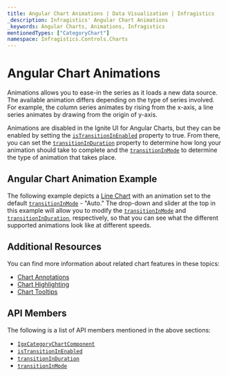 ```yaml
---
title: Angular Chart Animations | Data Visualization | Infragistics
_description: Infragistics' Angular Chart Animations
_keywords: Angular Charts, Animations, Infragistics
mentionedTypes: ["CategoryChart"]
namespace: Infragistics.Controls.Charts
---
```


# Angular Chart Animations

Animations allows you to ease-in the series as it loads a new data source. The available animation differs depending on the type of series involved. For example, the column series animates by rising from the x-axis, a line series animates by drawing from the origin of y-axis.

Animations are disabled in the Ignite UI for Angular Charts, but they can be enabled by setting the [`isTransitionInEnabled`]({environment:dvApiBaseUrl}/products/ignite-ui-angular/api/docs/typescript/latest/classes/igxcategorychartcomponent.html#istransitioninenabled) property to true. From there, you can set the [`transitionInDuration`]({environment:dvApiBaseUrl}/products/ignite-ui-angular/api/docs/typescript/latest/classes/igxcategorychartcomponent.html#transitioninduration) property to determine how long your animation should take to complete and the [`transitionInMode`]({environment:dvApiBaseUrl}/products/ignite-ui-angular/api/docs/typescript/latest/classes/igxcategorychartcomponent.html#transitioninmode) to determine the type of animation that takes place.

## Angular Chart Animation Example

The following example depicts a [Line Chart](../types/line-chart.md) with an animation set to the default [`transitionInMode`]({environment:dvApiBaseUrl}/products/ignite-ui-angular/api/docs/typescript/latest/classes/igxcategorychartcomponent.html#transitioninmode) - "Auto." The drop-down and slider at the top in this example will allow you to modify the [`transitionInMode`]({environment:dvApiBaseUrl}/products/ignite-ui-angular/api/docs/typescript/latest/classes/igxcategorychartcomponent.html#transitioninmode) and [`transitionInDuration`]({environment:dvApiBaseUrl}/products/ignite-ui-angular/api/docs/typescript/latest/classes/igxcategorychartcomponent.html#transitioninduration), respectively, so that you can see what the different supported animations look like at different speeds.

<code-view style="height: 500px"
           data-demos-base-url="{environment:dvDemosBaseUrl}"
           iframe-src="{environment:dvDemosBaseUrl}/charts/category-chart-line-chart-with-animations"
           alt="Angular Configuration Options Example"
           github-src="charts/category-chart/line-chart-with-animations">
</code-view>

<div class="divider--half"></div>

## Additional Resources

You can find more information about related chart features in these topics:

-   [Chart Annotations](chart-annotations.md)
-   [Chart Highlighting](chart-highlighting.md)
-   [Chart Tooltips](chart-tooltips.md)

## API Members

The following is a list of API members mentioned in the above sections:

-   [`IgxCategoryChartComponent`]({environment:dvApiBaseUrl}/products/ignite-ui-angular/api/docs/typescript/latest/classes/igxcategorychartcomponent.html)
-   [`isTransitionInEnabled`]({environment:dvApiBaseUrl}/products/ignite-ui-angular/api/docs/typescript/latest/classes/igxcategorychartcomponent.html#istransitioninenabled)
-   [`transitionInDuration`]({environment:dvApiBaseUrl}/products/ignite-ui-angular/api/docs/typescript/latest/classes/igxcategorychartcomponent.html#transitioninduration)
-   [`transitionInMode`]({environment:dvApiBaseUrl}/products/ignite-ui-angular/api/docs/typescript/latest/classes/igxcategorychartcomponent.html#transitioninmode)
